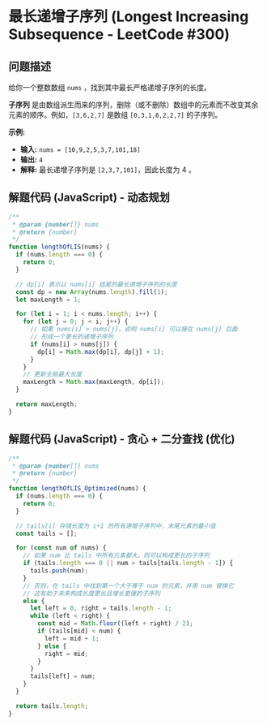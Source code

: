 # 最长递增子序列 (Longest Increasing Subsequence - LeetCode #300)

## 问题描述

给你一个整数数组 `nums` ，找到其中最长严格递增子序列的长度。

**子序列** 是由数组派生而来的序列，删除（或不删除）数组中的元素而不改变其余元素的顺序。例如，`[3,6,2,7]` 是数组 `[0,3,1,6,2,2,7]` 的子序列。

**示例:**

- **输入:** `nums = [10,9,2,5,3,7,101,18]`
- **输出:** `4`
- **解释:** 最长递增子序列是 `[2,3,7,101]`，因此长度为 4 。

## 解题代码 (JavaScript) - 动态规划

```javascript
/**
 * @param {number[]} nums
 * @return {number}
 */
function lengthOfLIS(nums) {
  if (nums.length === 0) {
    return 0;
  }

  // dp[i] 表示以 nums[i] 结尾的最长递增子序列的长度
  const dp = new Array(nums.length).fill(1);
  let maxLength = 1;

  for (let i = 1; i < nums.length; i++) {
    for (let j = 0; j < i; j++) {
      // 如果 nums[i] > nums[j]，说明 nums[i] 可以接在 nums[j] 后面
      // 形成一个更长的递增子序列
      if (nums[i] > nums[j]) {
        dp[i] = Math.max(dp[i], dp[j] + 1);
      }
    }
    // 更新全局最大长度
    maxLength = Math.max(maxLength, dp[i]);
  }

  return maxLength;
}
```

## 解题代码 (JavaScript) - 贪心 + 二分查找 (优化)

```javascript
/**
 * @param {number[]} nums
 * @return {number}
 */
function lengthOfLIS_Optimized(nums) {
  if (nums.length === 0) {
    return 0;
  }

  // tails[i] 存储长度为 i+1 的所有递增子序列中，末尾元素的最小值
  const tails = [];

  for (const num of nums) {
    // 如果 num 比 tails 中所有元素都大，则可以构成更长的子序列
    if (tails.length === 0 || num > tails[tails.length - 1]) {
      tails.push(num);
    } 
    // 否则，在 tails 中找到第一个大于等于 num 的元素，并用 num 替换它
    // 这有助于未来构成长度更长且增长更慢的子序列
    else {
      let left = 0, right = tails.length - 1;
      while (left < right) {
        const mid = Math.floor((left + right) / 2);
        if (tails[mid] < num) {
          left = mid + 1;
        } else {
          right = mid;
        }
      }
      tails[left] = num;
    }
  }

  return tails.length;
}
```
